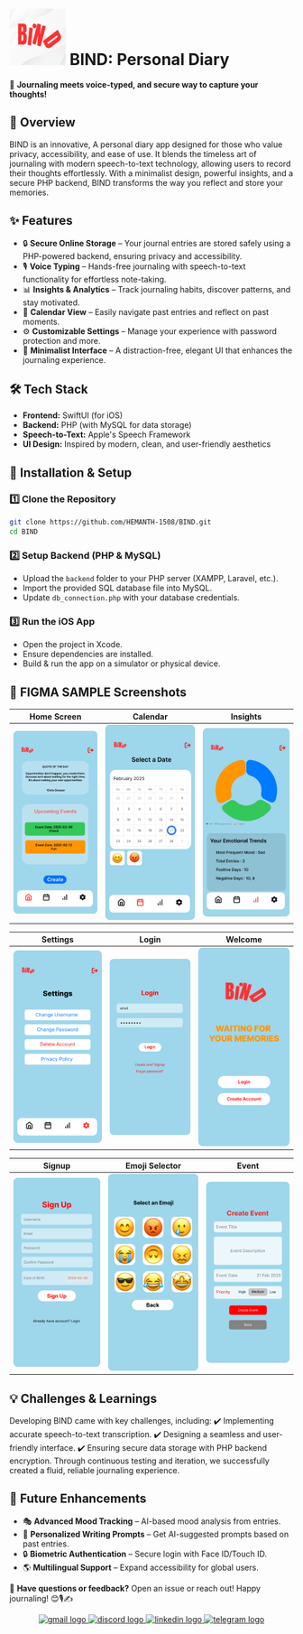 # <img src="screenshots/logo.png" width="100" height="100"> BIND: Personal Diary

🚀 **Journaling meets  voice-typed, and secure way to capture your thoughts!**

              

<!--
## 📲 **Download on the App Store**  

 <a href="https://apps.apple.com/in/app/bind-personal-space/id6742995499">
    <img src="https://developer.apple.com/app-store/marketing/guidelines/images/badge-download-on-the-app-store.svg" width="200">
</a> 
-->



## 🌟 **Overview**
BIND is an innovative, A personal diary app designed for those who value privacy, accessibility, and ease of use. It blends the timeless art of journaling with modern speech-to-text technology, allowing users to record their thoughts effortlessly. With a minimalist design, powerful insights, and a secure PHP backend, BIND transforms the way you reflect and store your memories.

## ✨ **Features**

- 🔒 **Secure Online Storage** – Your journal entries are stored safely using a PHP-powered backend, ensuring privacy and accessibility.
- 🎙️ **Voice Typing** – Hands-free journaling with speech-to-text functionality for effortless note-taking.
- 📊 **Insights & Analytics** – Track journaling habits, discover patterns, and stay motivated.
- 📅 **Calendar View** – Easily navigate past entries and reflect on past moments.
- ⚙️ **Customizable Settings** – Manage your experience with password protection and more.
- 🌿 **Minimalist Interface** – A distraction-free, elegant UI that enhances the journaling experience.

## 🛠️ **Tech Stack**

- **Frontend:** SwiftUI (for iOS)
- **Backend:** PHP (with MySQL for data storage)
- **Speech-to-Text:** Apple's Speech Framework
- **UI Design:** Inspired by modern, clean, and user-friendly aesthetics

## 🚀 **Installation & Setup**

### **1️⃣ Clone the Repository**
```bash
git clone https://github.com/HEMANTH-1508/BIND.git
cd BIND
```

### **2️⃣ Setup Backend (PHP & MySQL)**
- Upload the `backend` folder to your PHP server (XAMPP, Laravel, etc.).
- Import the provided SQL database file into MySQL.
- Update `db_connection.php` with your database credentials.

### **3️⃣ Run the iOS App**
- Open the project in Xcode.
- Ensure dependencies are installed.
- Build & run the app on a simulator or physical device.

## 📸 **FIGMA SAMPLE Screenshots**

| Home Screen | Calendar | Insights |
|------------|-------------|----------|
| ![Home](screenshots/home_screen.png) | ![Calendar](screenshots/calendar_screen.png) | ![Insights](screenshots/insights_screen.png) |

| Settings | Login | Welcome |
|--------------|------------------|----------|
| ![Calendar](screenshots/settings_screen.png) | ![Profiles](screenshots/login.png) | ![Settings](screenshots/welcome.png) |

| Signup | Emoji Selector | Event |
|------------|-------------|----------|
| ![Login](screenshots/signup.png) | ![Dark Mode](screenshots/emoji_selector.png) | ![Writing](screenshots/create_event.png) |

## 💡 **Challenges & Learnings**
Developing BIND came with key challenges, including:
✔️ Implementing accurate speech-to-text transcription.
✔️ Designing a seamless and user-friendly interface.
✔️ Ensuring secure data storage with PHP backend encryption.
Through continuous testing and iteration, we successfully created a fluid, reliable journaling experience.

## 🚀 **Future Enhancements**

- 🎭 **Advanced Mood Tracking** – AI-based mood analysis from entries.
- 📝 **Personalized Writing Prompts** – Get AI-suggested prompts based on past entries.
- 🔒 **Biometric Authentication** – Secure login with Face ID/Touch ID.
- 🌎 **Multilingual Support** – Expand accessibility for global users.


💬 **Have questions or feedback?** Open an issue or reach out! Happy journaling! 😊🎙️✍️

<div align="center">
  <a href="https://mail.google.com/mail/?view=cm&to=hemanthkonathala2004@gmail.com" target="_blank">
    <img src="https://raw.githubusercontent.com/maurodesouza/profile-readme-generator/master/src/assets/icons/social/gmail/default.svg" width="85" height="61" alt="gmail logo"  />
  </a>
  <a href="gaming_with_hemanth" target="_blank">
    <img src="https://raw.githubusercontent.com/maurodesouza/profile-readme-generator/master/src/assets/icons/social/discord/default.svg" width="85" height="61" alt="discord logo"  />
  </a>
  <a href="https://www.linkedin.com/in/hemanth-k-835b47266" target="_blank">
    <img src="https://raw.githubusercontent.com/maurodesouza/profile-readme-generator/master/src/assets/icons/social/linkedin/default.svg" width="85" height="61" alt="linkedin logo"  />
  </a>
  <a href="https://telegram.org/dl" target="_blank">
    <img src="https://raw.githubusercontent.com/maurodesouza/profile-readme-generator/master/src/assets/icons/social/telegram/default.svg" width="85" height="61" alt="telegram logo"  />
  </a>
</div>




